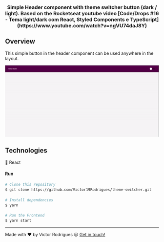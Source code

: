 
<h3 align="center">
     Simple Header component with theme switcher button (dark / light). 
     Based on the Rocketseat youtube video [Code/Drops #16 - Tema light/dark com React, Styled Components e TypeScript](https://www.youtube.com/watch?v=ngVU74daJ8Y) 
</h3>

## Overview

This simple button in the header component can be used anywhere in the layout.

![App Screenshot](https://github.com/Victor19Rodrigues/theme-switcher/blob/master/assets/theme_switcher_gif.gif)

## Technologies

:hammer: React

#### Run

```bash
# Clone this repository
$ git clone https://github.com/Victor19Rodrigues/theme-switcher.git

# Install dependencies
$ yarn

# Run the Frontend
$ yarn start
```
---

Made with :heart: by Victor Rodrigues :smiley: [Get in touch!](https://www.linkedin.com/in/victor-rodrigues-676563ba/)